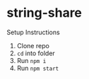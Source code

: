 # string-share
Setup Instructions
1. Clone repo
2. `cd` into folder
3. Run `npm i`
4. Run `npm start`
